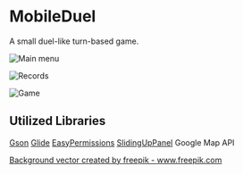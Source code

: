 # MobileDuel
A small duel-like turn-based game.

![Main menu](https://i.imgur.com/XWaY9YX.png)

![Records](https://i.imgur.com/bKLioa2.png)

![Game](https://i.imgur.com/GLMytIA.png)

## Utilized Libraries
<a href="https://github.com/google/gson">Gson</a>
<a href="https://github.com/bumptech/glide">Glide</a>
<a href="https://github.com/googlesamples/easypermissions">EasyPermissions</a>
<a href="https://github.com/umano/AndroidSlidingUpPanel">SlidingUpPanel</a>
Google Map API

<a href="https://www.freepik.com/vectors/background">Background vector created by freepik - www.freepik.com</a>
